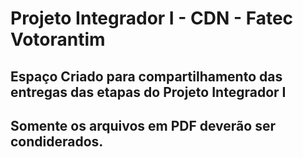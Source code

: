 # Projeto Integrador I - CDN - Fatec Votorantim

## Espaço Criado para compartilhamento das entregas das etapas do Projeto Integrador I

## Somente os arquivos em PDF deverão ser condiderados.


